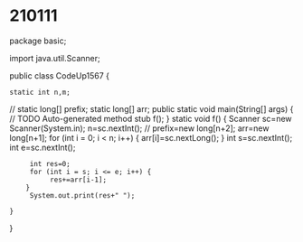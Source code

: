 # 210111
package basic;

import java.util.Scanner;

public class CodeUp1567 {

	static int n,m;
//	static long[] prefix;
	static long[] arr;
	public static void main(String[] args) {
		// TODO Auto-generated method stub
		f();
	}
	static void f() {
		Scanner sc=new Scanner(System.in);
		 n=sc.nextInt();
//		 prefix=new long[n+2];
		 arr=new long[n+1];
		 for (int i = 0; i < n; i++) {
			 arr[i]=sc.nextLong();
		 }
		 int s=sc.nextInt();
		 int e=sc.nextInt();
		 
		 int res=0;
		 for (int i = s; i <= e; i++) {	
			  res+=arr[i-1];
		}
		 System.out.print(res+" ");
		
	}
}
